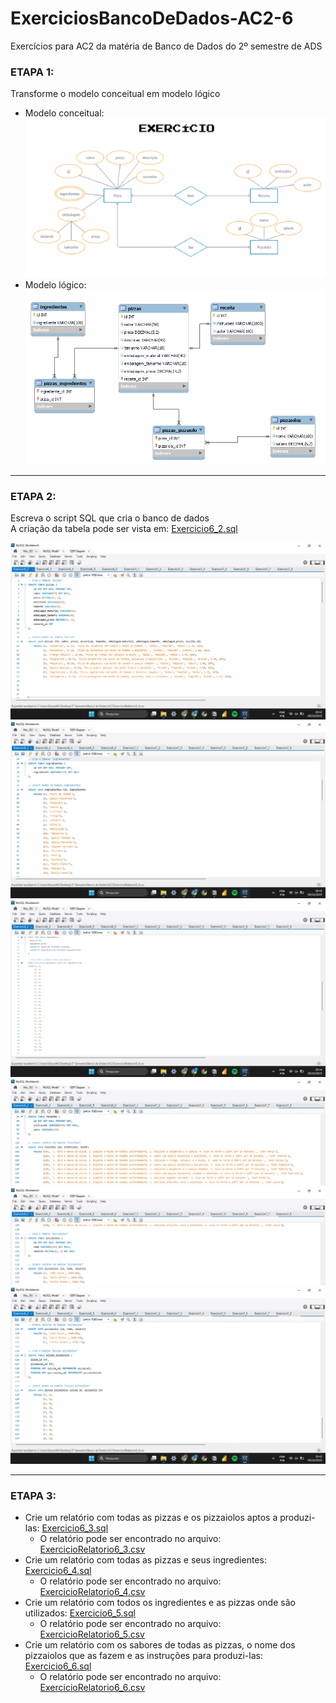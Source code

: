 # ExerciciosBancoDeDados-AC2-6
Exercícios para AC2 da matéria de Banco de Dados do 2º semestre de ADS

### ETAPA 1:

Transforme o modelo conceitual em modelo lógico<br>
* Modelo conceitual:<br>
    ![ExercicioModeloConceitual6_1.png](https://github.com/YasminBrazASilva/ExerciciosBancoDeDados-AC2-6/blob/main/ExercicioModeloConceitual6_1.png)<br>
* Modelo lógico:<br>
    ![ExercicioModeloLogico6_1.png](https://github.com/YasminBrazASilva/ExerciciosBancoDeDados-AC2-6/blob/main/ExercicioModeloLogico6_1.png)<br>
---

### ETAPA 2:
Escreva o script SQL que cria o banco de dados<br>
A criação da tabela pode ser vista em: [Exercicio6_2.sql](https://github.com/YasminBrazASilva/ExerciciosBancoDeDados-AC2-6/blob/main/Exercicio6_2.sql)

![ExercicioTela6_2_2.png](https://github.com/YasminBrazASilva/ExerciciosBancoDeDados-AC2-6/blob/main/ExercicioTela6_2_2.png)
![ExercicioTela6_2_3.png](https://github.com/YasminBrazASilva/ExerciciosBancoDeDados-AC2-6/blob/main/ExercicioTela6_2_3.png)
![ExercicioTela6_2_4.png](https://github.com/YasminBrazASilva/ExerciciosBancoDeDados-AC2-6/blob/main/ExercicioTela6_2_4.png)
![ExercicioTela6_2_5.png](https://github.com/YasminBrazASilva/ExerciciosBancoDeDados-AC2-6/blob/main/ExercicioTela6_2_5.png)
![ExercicioTela6_2_6.png](https://github.com/YasminBrazASilva/ExerciciosBancoDeDados-AC2-6/blob/main/ExercicioTela6_2_6.png)
![ExercicioTela6_2_7.png](https://github.com/YasminBrazASilva/ExerciciosBancoDeDados-AC2-6/blob/main/ExercicioTela6_2_7.png)


---

### ETAPA 3:
* Crie um relatório com todas as pizzas e os pizzaiolos aptos a produzi-las: [Exercicio6_3.sql](https://github.com/YasminBrazASilva/ExerciciosBancoDeDados-AC2-6/blob/main/Exercicio6_3.sql)
  * O relatório pode ser encontrado no arquivo: [ExercicioRelatorio6_3.csv](https://github.com/YasminBrazASilva/ExerciciosBancoDeDados-AC2-6/blob/main/ExercicioRelatorio6_3.csv)
* Crie um relatório com todas as pizzas e seus ingredientes: [Exercicio6_4.sql](https://github.com/YasminBrazASilva/ExerciciosBancoDeDados-AC2-6/blob/main/Exercicio6_4.sql)
  * O relatório pode ser encontrado no arquivo: [ExercicioRelatorio6_4.csv](https://github.com/YasminBrazASilva/ExerciciosBancoDeDados-AC2-6/blob/main/ExercicioRelatorio6_4.csv)
* Crie um relatório com todos os ingredientes e as pizzas onde são utilizados: [Exercicio6_5.sql](https://github.com/YasminBrazASilva/ExerciciosBancoDeDados-AC2-6/blob/main/Exercicio6_5.sql)
  * O relatório pode ser encontrado no arquivo: [ExercicioRelatorio6_5.csv](https://github.com/YasminBrazASilva/ExerciciosBancoDeDados-AC2-6/blob/main/ExercicioRelatorio6_5.csv)
* Crie um relatório com os sabores de todas as pizzas, o nome dos pizzaiolos que as fazem e as instruções para produzi-las: [Exercicio6_6.sql](https://github.com/YasminBrazASilva/ExerciciosBancoDeDados-AC2-6/blob/main/Exercicio6_6.sql)
  * O relatório pode ser encontrado no arquivo: [ExercicioRelatorio6_6.csv](https://github.com/YasminBrazASilva/ExerciciosBancoDeDados-AC2-6/blob/main/ExercicioRelatorio6_6.csv)
